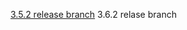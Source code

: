 
[3.5.2 release branch](https://github.com/mantidproject/mantid/compare/v3.5.1...release-3.5)
3.6.2 relase branch
